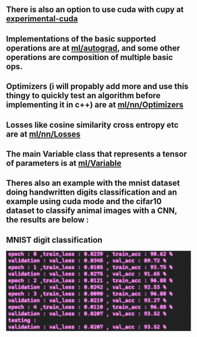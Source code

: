 ## There is also an option to use cuda with cupy at [experimental-cuda](https://github.com/EnaAlogo/autograd_numpy/tree/experimental-CUDA)
## Implementations of the basic supported operations are at [ml/autograd](ml/autograd/), and some other operations are composition of multiple basic ops. 
## Optimizers (i will propably add more and use this thingy to quickly test an algorithm before implementing it in c++) are at [ml/nn/Optimizers](ml/nn/Optimizers.py)
## Losses like cosine similarity cross entropy etc are at [ml/nn/Losses](ml/nn/Losses.py)
## The main Variable class that represents a tensor of parameters is at [ml/Variable](ml/Variable.py)
## Theres also an example with the mnist dataset doing handwritten digits classification and an example using cuda mode and the cifar10 dataset to classify animal images with a CNN, the results are below :
## MNIST digit classification
![image](mnist_results.png)

